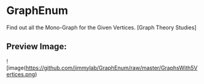 GraphEnum
=========

Find out all the Mono-Graph for the Given Vertices. [Graph Theory Studies]



Preview Image: 
-------------

![image(https://github.com/jimmylab/GraphEnum/raw/master/GraphsWith5Vertices.png)
